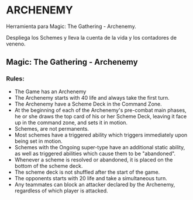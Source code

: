 # ARCHENEMY
Herramienta para Magic: The Gathering - Archenemy.

Despliega los Schemes y lleva la cuenta de la vida y los contadores de veneno.

## Magic: The Gathering - Archenemy
### Rules:

- The Game has an Archenemy
- The Archenemy starts with 40 life and always take the first turn.
- The Archenemy have a Scheme Deck in the Command Zone.
- At the beginning of each of the Archenemy's pre-combat main phases, he or she draws the top card of his or her Scheme Deck, leaving it face up in the command zone, and sets it in motion.
- Schemes, are not permanents.
- Most schemes have a triggered ability which triggers immediately upon being set in motion.
- Schemes with the Ongoing super-type have an additional static ability, as well as triggered abilities which cause them to be "abandoned".
- Whenever a scheme is resolved or abandoned, it is placed on the bottom of the scheme deck.
- The scheme deck is not shuffled after the start of the game.
- The opponents starts with 20 life and take a simultaneous turn.
- Any teammates can block an attacker declared by the Archenemy, regardless of which player is attacked.
